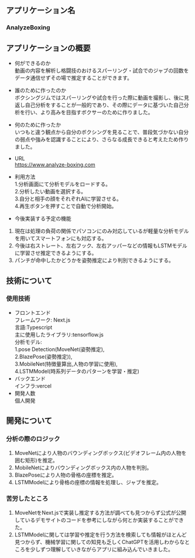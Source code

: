 ## アプリケーション名
### AnalyzeBoxing
## アプリケーションの概要
- 何ができるのか  
動画の内容を解析し格闘技のおけるスパーリング・試合でのジャブの回数をデータ通信せずその場で推定することができます。
  
- 誰のために作ったのか  
ボクシングジムではスパーリングや試合を行った際に動画を撮影し、後に見返し自己分析をすることが一般的であり、その際にデータに基づいた自己分析を行い、より高みを目指すボクサーのために作りました。

- 何のために作ったか  
いつもと違う観点から自分のボクシングを見ることで、普段気づかない自分の弱点や強みを認識することにより、さらなる成長できると考えたため作りました。


- URL  
https://www.analyze-boxing.com

- 利用方法  
1.分析画面にて分析モデルをロードする。  
2.分析したい動画を選択する。  
3.自分と相手の顔をそれぞれAIに学習させる。  
4.再生ボタンを押すことで自動で分析開始。  

- 今後実装する予定の機能  
1. 現在は処理の負荷の関係でパソコンにのみ対応しているが軽量な分析モデルを用いてスマートフォンにも対応する。
1. 今後は右ストレート、左右フック、左右アッパーなどの情報もLSTMモデルに学習させ推定できるようにする。  
2. パンチが命中したかどうかを姿勢推定により判別できるようにする。

## 技術について
### 使用技術  
- フロントエンド  
フレームワーク: Next.js  
言語:Typescript  
主に使用したライブラリ:tensorflow.js  
分析モデル:  
1.pose Detection(MoveNet(姿勢推定),  
2.BlazePose(姿勢推定)),  
3.MobileNet(特徴量算出,人物の学習に使用),  
4.LSTMModel(時系列データのパターンを学習・推定)  
- バックエンド  
インフラ:vercel
- 開発人数  
個人開発  

## 開発について
### 分析の際のロジック  
1. MoveNetにより人物のバウンディングボックス(ビデオフレーム内の人物を囲む矩形)を推定。  
2. MobileNetによりバウンディングボックス内の人物を判別。  
3. BlazePoseにより人物の骨格の座標を推定。  
4. LSTMModelにより骨格の座標の情報を処理し、ジャブを推定。  

### 苦労したところ  
1. MoveNetをNext.jsで実装し推定する方法が調べても見つからず公式が公開しているデモサイトのコードを参考にしながら何とか実装することができた。  
2. LSTMModelに関しては学習や推定を行う方法を検索しても情報がほとんど見つからず、機械学習に関しての知見も乏しくChatGPTを活用しわからなところを少しずつ理解していきながらアプリに組み込んでいきました。  







